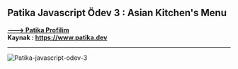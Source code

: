## Patika Javascript Ödev 3 : Asian Kitchen's Menu

**[ ---> Patika Profilim](https://app.patika.dev/ziyacaylangmailcom)**  
**Kaynak : https://www.patika.dev**

---

![Patika-javascript-odev-3](../assets/asiankitchen.gif)
